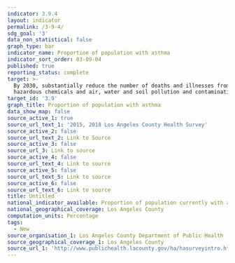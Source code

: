 ```yaml
---
indicator: 3.9.4
layout: indicator
permalink: /3-9-4/
sdg_goal: '3'
data_non_statistical: false
graph_type: bar
indicator_name: Proportion of population with asthma
indicator_sort_order: 03-09-04
published: true
reporting_status: complete
target: >-
  By 2030, substantially reduce the number of deaths and illnesses from
  hazardous chemicals and air, water and soil pollution and contamination
target_id: '3.9'
graph_title: Proportion of population with asthma
data_show_map: false
source_active_1: true
source_url_text_1: '2015, 2018 Los Angeles County Health Survey'
source_active_2: false
source_url_text_2: Link to Source
source_active_3: false
source_url_3: Link to source
source_active_4: false
source_url_text_4: Link to source
source_active_5: false
source_url_text_5: Link to source
source_active_6: false
source_url_text_6: Link to source
title: Untitled
national_indicator_available: Proportion of population currently with asthma
national_geographical_coverage: Los Angeles County
computation_units: Percentage
tags:
  - New
source_organisation_1: Los Angeles County Department of Public Health
source_geographical_coverage_1: Los Angeles County
source_url_1: 'http://www.publichealth.lacounty.gov/ha/hasurveyintro.htm'
---
```

